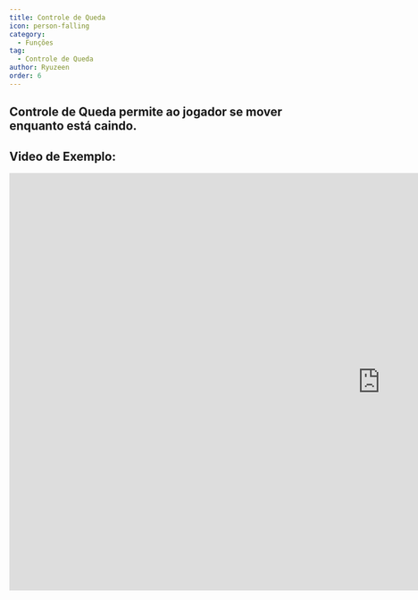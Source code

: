 ```yaml
---
title: Controle de Queda
icon: person-falling
category:
  - Funções
tag:
  - Controle de Queda
author: Ryuzeen
order: 6
---
```


## Controle de Queda permite ao jogador se mover enquanto está caindo.

## Video de Exemplo:

<div class="iframe-container"><iframe width="1328" height="747" src="https://www.youtube.com/embed/BHiabtwSSNc?list=PL5eI1Tb64p56g27qfYk7VuFTz4FK6YrKa" title="Korepi - Fall Control" frameborder="0" allow="accelerometer; autoplay; clipboard-write; encrypted-media; gyroscope; picture-in-picture; web-share" referrerpolicy="strict-origin-when-cross-origin" allowfullscreen></iframe></div>
